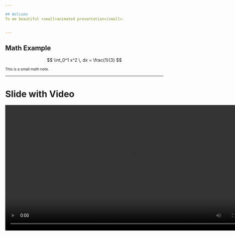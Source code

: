 ```yaml
---

## Welcome
To me beautiful <small>animated presentation</small>.


---
```


## Math Example

$$
\int_0^1 x^2 \, dx = \frac{1}{3}
$$

<small>This is a small math note.</small>

---

# Slide with Video

<video controls width="800">
  <source src="circle.mp4" type="video/mp4">
  Your browser doesn't support the video tag.
</video>


